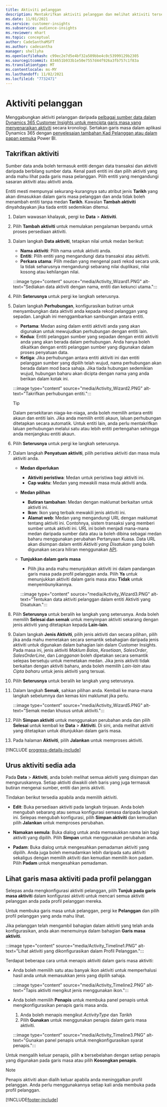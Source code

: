 ```yaml
---
title: Aktiviti pelanggan
description: Mentakrifkan aktiviti pelanggan dan melihat aktiviti tersebut dalam garis masa pada profil pelanggan.
ms.date: 11/01/2021
ms.service: customer-insights
ms.subservice: audience-insights
ms.reviewer: mhart
ms.topic: conceptual
author: CadeSanthaMSFT
ms.author: cadesantha
manager: shellyha
ms.openlocfilehash: c99ec2e7d5e4bf32a509bbe4c0c53999129b2305
ms.sourcegitcommit: 834651b933b1e50e7557d44f926a3fb757c1f83a
ms.translationtype: MT
ms.contentlocale: ms-MY
ms.lasthandoff: 11/02/2021
ms.locfileid: "7732471"
---
```

# <a name="customer-activities"></a>Aktiviti pelanggan

Menggabungkan aktiviti pelanggan daripada [pelbagai sumber data dalam Dynamics 365 Customer Insights untuk mencipta garis masa yang menyenaraikan aktiviti](data-sources.md) secara kronologi. Sertakan garis masa dalam aplikasi Dynamics 365 dengan [penyelesaian tambahan Kad Pelanggan atau dalam papan pemuka](customer-card-add-in.md) Power BI.

## <a name="define-an-activity"></a>Takrifkan aktiviti

Sumber data anda boleh termasuk entiti dengan data transaksi dan aktiviti daripada berbilang sumber data. Kenal pasti entiti ini dan pilih aktiviti yang anda mahu lihat pada garis masa pelanggan. Pilih entiti yang mengandungi sasaran aktiviti atau aktiviti anda.

Entiti mesti mempunyai sekurang-kurangnya satu atribut jenis **Tarikh** yang akan dimasukkan dalam garis masa pelanggan dan anda tidak boleh menambah entiti tanpa medan **Tarikh**. Kawalan **Tambah aktiviti** dinyahdayakan jika tiada entiti sedemikian ditemui.

1. Dalam wawasan khalayak, pergi ke **Data** > **Aktiviti**.

1. Pilih **Tambah aktiviti** untuk memulakan pengalaman berpandu untuk proses persediaan aktiviti.

1. Dalam langkah **Data aktiviti**, tetapkan nilai untuk medan berikut:

   - **Nama aktiviti**: Pilih nama untuk aktiviti anda.
   - **Entiti**: Pilih entiti yang mengandungi data transaksi atau aktiviti.
   - **Perkara utama**: Pilih medan yang mengenal pasti rekod secara unik. Ia tidak seharusnya mengandungi sebarang nilai duplikasi, nilai kosong atau kehilangan nilai.

   :::image type="content" source="media/Activity_Wizard1.PNG" alt-text="Sediakan data aktiviti dengan nama, entiti dan kekunci utama.":::

1. Pilih **Seterusnya** untuk pergi ke langkah seterusnya.

1. Dalam langkah **Perhubungan**, konfigurasikan butiran untuk menyambungkan data aktiviti anda kepada rekod pelanggan yang sepadan. Langkah ini menggambarkan sambungan antara entiti.  

   - **Pertama**: Medan asing dalam entiti aktiviti anda yang akan digunakan untuk mewujudkan perhubungan dengan entiti lain.
   - **Kedua**: Entiti pelanggan sumber yang sepadan dengan entiti aktiviti anda yang akan berada dalam perhubungan. Anda hanya boleh dikaitkan dengan entiti pelanggan sumber yang digunakan dalam proses penyatuan data.
   - **Ketiga**: Jika perhubungan antara entiti aktiviti ini dan entiti pelanggan sumber yang dipilih telah wujud, nama perhubungan akan berada dalam mod baca sahaja. Jika tiada hubungan sedemikian wujud, hubungan baharu akan dicipta dengan nama yang anda berikan dalam kotak ini.

   :::image type="content" source="media/Activity_Wizard2.PNG" alt-text="Takrifkan perhubungan entiti.":::

   > [!TIP]
   > Dalam persekitaran niaga-ke-niaga, anda boleh memilih antara entiti akaun dan entiti lain. Jika anda memilih entiti akaun, laluan perhubungan ditetapkan secara automatik. Untuk entiti lain, anda perlu mentakrifkan laluan perhubungan melalui satu atau lebih entiti pertengahan sehingga anda menjangkau entiti akaun.

1. Pilih **Seterusnya** untuk pergi ke langkah seterusnya. 

1. Dalam langkah **Penyatuan aktiviti**, pilih peristiwa aktiviti dan masa mula aktiviti anda. 
   - **Medan diperlukan**
      - **Aktiviti peristiwa**: Medan untuk peristiwa bagi aktiviti ini.
      - **Cap waktu**: Medan yang mewakili masa mula aktiviti anda.

   - **Medan pilihan**
      - **Butiran tambahan**: Medan dengan maklumat berkaitan untuk aktiviti ini.
      - **Ikon**: Ikon yang terbaik mewakili jenis aktiviti ini.
      - **Alamat web**: Medan yang mengandungi URL dengan maklumat tentang aktiviti ini. Contohnya, sistem transaksi yang memberi sumber untuk aktiviti ini. URL ini boleh menjadi mana-mana medan daripada sumber data atau ia boleh dibina sebagai medan baharu menggunakan perubahan Pertanyaan Kuasa. Data URL akan disimpan dalam entiti *Aktiviti yang Disatukan* yang boleh digunakan secara hiliran menggunakan [API](apis.md).

   - **Tunjukkan dalam garis masa**
      - Pilih jika anda mahu menunjukkan aktiviti ini dalam pandangan garis masa pada profil pelanggan anda. Pilih **Ya** untuk menunjukkan aktiviti dalam garis masa atau **Tidak** untuk menyembunyikannya.

      :::image type="content" source="media/Activity_Wizard3.PNG" alt-text="Tentukan data aktiviti pelanggan dalam entiti Aktiviti yang Disatukan.":::

1. Pilih **Seterusnya** untuk beralih ke langkah yang seterusnya. Anda boleh memilih **Selesai dan semak** untuk menyimpan aktiviti sekarang dengan jenis aktiviti yang ditetapkan kepada **Lain-lain**. 

1. Dalam langkah **Jenis Aktiviti**, pilih jenis aktiviti dan secara pilihan, pilih jika anda mahu memetakan secara semantik sebahagian daripada jenis aktiviti untuk digunakan dalam bahagian lain dalam Customer Insights. Pada masa ini, jenis aktiviti *Maklum Balas*, *Kesetiaan*, *SalesOrder*, *SalesOrderLine*, dan *Langganan* boleh dipetakan secara semantik selepas bersetuju untuk memetakan medan. Jika jenis aktiviti tidak berkaitan dengan aktiviti baharu, anda boleh memilih *Lain-lain* atau *Cipta baharu* untuk jenis aktiviti yang tersuai.

1. Pilih **Seterusnya** untuk beralih ke langkah yang seterusnya. 

1. Dalam langkah **Semak**, sahkan pilihan anda. Kembali ke mana-mana langkah sebelumnya dan kemas kini maklumat jika perlu.

   :::image type="content" source="media/Activity_Wizard5.PNG" alt-text="Semak medan khusus untuk aktiviti.":::
   
1. Pilih **Simpan aktiviti** untuk menggunakan perubahan anda dan pilih **Selesai** untuk kembali ke **Data** > **Aktiviti**. Di sini, anda melihat aktiviti yang ditetapkan untuk ditunjukkan dalam garis masa. 

1. Pada halaman **Aktiviti**, pilih **Jalankan** untuk memproses aktiviti. 

[!INCLUDE [progress-details-include](../includes/progress-details-pane.md)]

## <a name="manage-existing-activities"></a>Urus aktiviti sedia ada

Pada **Data** > **Aktiviti**, anda boleh melihat semua aktiviti yang disimpan dan menguruskannya. Setiap aktiviti diwakili oleh baris yang juga termasuk butiran mengenai sumber, entiti dan jenis aktiviti.

Tindakan berikut tersedia apabila anda memilih aktiviti. 

- **Edit**: Buka persediaan aktiviti pada langkah tinjauan. Anda boleh mengubah sebarang atau semua konfigurasi semasa daripada langkah ini. Selepas mengubah konfigurasi, pilih **Simpan aktiviti** dan kemudian pilih **Jalankan** untuk memproses perubahan.

- **Namakan semula**: Buka dialog untuk anda memasukkan nama lain bagi aktiviti yang dipilih. Pilih **Simpan** untuk menggunakan perubahan anda.

- **Padam**: Buka dialog untuk mengesahkan pemadaman aktiviti yang dipilih. Anda juga boleh memadamkan lebih daripada satu aktiviti sekaligus dengan memilih aktiviti dan kemudian memilih ikon padam. Pilih **Padam** untuk mengesahkan pemadaman.

## <a name="view-activity-timelines-on-customer-profiles"></a>Lihat garis masa aktiviti pada profil pelanggan

Selepas anda mengkonfigurasi aktiviti pelanggan, pilih **Tunjuk pada garis masa aktiviti** dalam konfigurasi aktiviti untuk mencari semua aktiviti pelanggan anda pada profil pelanggan mereka.

Untuk membuka garis masa untuk pelanggan, pergi ke **Pelanggan** dan pilih profil pelanggan yang anda mahu lihat.

Jika pelanggan telah mengambil bahagian dalam aktiviti yang telah anda konfigurasikan, anda akan menemuinya dalam bahagian **Garis masa aktiviti**.

:::image type="content" source="media/Activity_Timeline1.PNG" alt-text="Lihat aktiviti yang dikonfigurasikan dalam Profil Pelanggan.":::

Terdapat beberapa cara untuk menapis aktiviti dalam garis masa aktiviti:

- Anda boleh memilih satu atau banyak ikon aktiviti untuk memperhalusi hasil anda untuk memasukkan jenis yang dipilih sahaja.

  :::image type="content" source="media/Activity_Timeline2.PNG" alt-text="Tapis aktiviti mengikut jenis menggunakan ikon.":::

- Anda boleh memilih **Penapis** untuk membuka panel penapis untuk mengkonfigurasikan penapis garis masa anda.

   1. Anda boleh menapis mengikut *ActivityType* dan *Tarikh*
   1. Pilih **Gunakan** untuk menggunakan penapis dalam garis masa aktiviti.

   :::image type="content" source="media/Activity_Timeline3.PNG" alt-text="Gunakan panel penapis untuk mengkonfigurasikan syarat penapis.":::

Untuk mengalih keluar penapis, pilih **x** bersebelahan dengan setiap penapis yang digunakan pada garis masa atau pilih **Kosongkan penapis**.


> [!NOTE]
> Penapis aktiviti akan dialih keluar apabila anda meninggalkan profil pelanggan. Anda perlu menggunakannya setiap kali anda membuka pada profil pelanggan.

[!INCLUDE[footer-include](../includes/footer-banner.md)]
